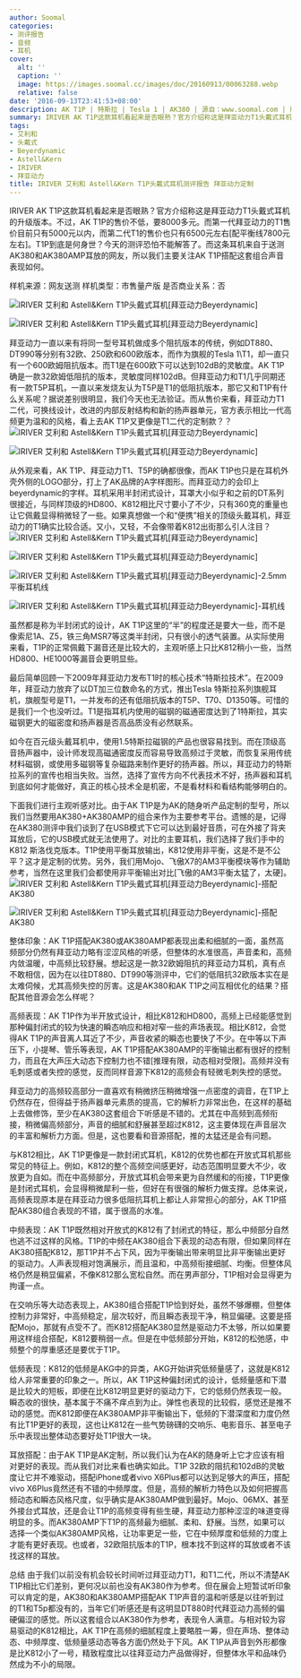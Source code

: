 ```yaml
---
author: Soomal
categories:
- 测评报告
- 音频
- 耳机
cover:
  alt: ''
  caption: ''
  image: https://images.soomal.cc/images/doc/20160913/00063288.webp
  relative: false
date: '2016-09-13T23:41:53+08:00'
description: AK T1P | 特斯拉 | Tesla 1 | AK380 | 源自：www.soomal.com | 版权：原创 |  平均/总评分：09.77/127
summary: IRIVER AK T1P这款耳机看起来是否眼熟？官方介绍称这是拜亚动力T1头戴式耳机的升级版本。AK T1P的售价要8000多元，第一代拜亚动力的T1售价目前只有5000元以内，而第二代T1的售价也只有6500元左右。T1P到底表现如何？
tags:
- 艾利和
- 头戴式
- Beyerdynamic
- Astell&Kern
- IRIVER
- 拜亚动力
title: IRIVER 艾利和 Astell&Kern T1P头戴式耳机测评报告 拜亚动力定制
---
```


IRIVER AK T1P这款耳机看起来是否眼熟？官方介绍称这是拜亚动力T1头戴式耳机的升级版本。不过，AK T1P的售价不低，要8000多元。而第一代拜亚动力的T1售价目前只有5000元以内，而第二代T1的售价也只有6500元左右[配平衡线7800元左右]。T1P到底是何身世？今天的测评恐怕不能解答了。而这条耳机来自于送测AK380和AK380AMP耳放的网友，所以我们主要关注AK T1P搭配这套组合声音表现如何。

样机来源：网友送测
样机类型：市售量产版
是否商业关系：否

![IRIVER 艾利和 Astell&Kern T1P头戴式耳机[拜亚动力Beyerdynamic]](https://images.soomal.cc/images/doc/20160913/00063275.webp)




![IRIVER 艾利和 Astell&Kern T1P头戴式耳机[拜亚动力Beyerdynamic]](https://images.soomal.cc/images/doc/20160913/00063276.webp)




拜亚动力一直以来有将同一型号耳机做成多个阻抗版本的传统，例如DT880、DT990等分别有32欧、250欧和600欧版本，而作为旗舰的Tesla 1\T1，却一直只有一个600欧姆阻抗版本。而T1是在600欧下可以达到102dB的灵敏度。AK T1P确是一款32欧姆低阻抗的版本，灵敏度同样102dB。但拜亚动力和T1几乎同期还有一款T5P耳机，一直以来发烧友认为T5P是T1的低阻抗版本，那它又和T1P有什么关系呢？据说差别很明显，我们今天也无法验证。而从售价来看，拜亚动力T1二代，可换线设计，改进的内部反射结构和新的扬声器单元，官方表示相比一代高频更为温和的风格，看上去AK T1P又更像是T1二代的定制款？？
![IRIVER 艾利和 Astell&Kern T1P头戴式耳机[拜亚动力Beyerdynamic]](https://images.soomal.cc/images/doc/20160913/00063277.webp)




![IRIVER 艾利和 Astell&Kern T1P头戴式耳机[拜亚动力Beyerdynamic]](https://images.soomal.cc/images/doc/20160913/00063278.webp)




从外观来看，AK T1P、拜亚动力T1、T5P的确都很像，而AK T1P也只是在耳机外壳外侧的LOGO部分，打上了AK品牌的A字样图形。而拜亚动力的会印上beyerdynamic的字样。耳机采用半封闭式设计，耳罩大小似乎和之前的DT系列很接近，与同样顶级的HD800、K812相比尺寸要小了不少，只有360克的重量也让它佩戴显得稍微轻了一些。如果真想做一个和“便携”相关的顶级头戴耳机，拜亚动力的T1确实比较合适。又小，又轻，不会像带着K812出街那么引人注目？
![IRIVER 艾利和 Astell&Kern T1P头戴式耳机[拜亚动力Beyerdynamic]](https://images.soomal.cc/images/doc/20160913/00063280_01.webp)




![IRIVER 艾利和 Astell&Kern T1P头戴式耳机[拜亚动力Beyerdynamic]](https://images.soomal.cc/images/doc/20160913/00063281_01.webp)




![IRIVER 艾利和 Astell&Kern T1P头戴式耳机[拜亚动力Beyerdynamic]-2.5mm平衡耳机线](https://images.soomal.cc/images/doc/20160913/00063282_01.webp)




![IRIVER 艾利和 Astell&Kern T1P头戴式耳机[拜亚动力Beyerdynamic]-耳机线](https://images.soomal.cc/images/doc/20160913/00063283_01.webp)




虽然都是称为半封闭式的设计，AK T1P这里的“半”的程度还是要大一些，而不是像索尼1A、Z5，铁三角MSR7等这类半封闭，只有很小的透气装置。从实际使用来看，T1P的正常佩戴下漏音还是比较大的，主观听感上只比K812稍小一些，当然HD800、HE1000等漏音会更明显些。

最后简单回顾一下2009年拜亚动力发布T1时的核心技术“特斯拉技术”。在2009年，拜亚动力放弃了以DT加三位数命名的方式，推出Tesla 特斯拉系列旗舰耳机，旗舰型号是T1，一并发布的还有低阻抗版本的T5P、T70、D1350等。可惜的是我们一个也没听过。T1是指耳机内使用的磁钢的磁通密度达到了1特斯拉，其实磁钢更大的磁密度和扬声器是否高品质没有必然联系。

如今在百元级头戴耳机中，使用1.5特斯拉磁钢的产品也很容易找到。而在顶级高音扬声器中，设计师发现高磁通密度反而容易导致高频过于灵敏，而恢复采用传统材料磁钢，或使用多磁钢等复杂磁路来制作更好的扬声器。所以，拜亚动力的特斯拉系列的宣传也相当失败。当然，选择了宣传方向不代表技术不好，扬声器和耳机到底如何才能做好，真正的核心技术全是机密，不是看材料和看结构能够明白的。

下面我们进行主观听感对比。由于AK T1P是为AK的随身听产品定制的型号，所以我们当然要用AK380+AK380AMP的组合来作为主要参考平台。遗憾的是，记得在AK380测评中我们谈到了在USB模式下它可以达到最好音质，可在外接了背夹耳放后，它的USB模式就无法使用了。对比的主要耳机，我们选择了我们手中的K812 斯洛伐克版本。T1P使用平衡耳放输出，K812使用非平衡，这是不是不公平？这才是定制的优势。另外，我们用Mojo、飞傲X7的AM3平衡模块等作为辅助参考，当然在这里我们会都使用非平衡输出对比[飞傲的AM3平衡太猛了，太硬]。
![IRIVER 艾利和 Astell&Kern T1P头戴式耳机[拜亚动力Beyerdynamic]-搭配AK380](https://images.soomal.cc/images/doc/20160913/00063286.webp)




![IRIVER 艾利和 Astell&Kern T1P头戴式耳机[拜亚动力Beyerdynamic]-搭配AK380](https://images.soomal.cc/images/doc/20160913/00063287.webp)




整体印象：AK T1P搭配AK380或AK380AMP都表现出柔和细腻的一面，虽然高频部分仍然有拜亚动力略有涩涩风格的听感，但整体的水准很高，声音柔和，高频内敛温暖，中高频比较舒展。想起这是一款32欧姆阻抗的拜亚动力耳机，真有点不敢相信，因为在以往DT880、DT990等测评中，它们的低阻抗32欧版本实在是太难伺候，尤其高频失控的厉害。这是AK380和AK T1P之间互相优化的结果？搭配其他音源会怎么样呢？

高频表现：AK T1P作为半开放式设计，相比K812和HD800，高频上已经能感觉到那种偏封闭式的较为快速的瞬态响应和相对窄一些的声场表现。相比K812，会觉得AK T1P的声音离人耳近了不少，声音收紧的瞬态也要快了不少。在中等以下声压下，小提琴、管乐等表现，AK T1P搭配AK380AMP的平衡输出都有很好的控制力，而且在大声压大动态下控制力也不错[推理有限，动态相对受限]。高频并没有毛刺感或者失控的感觉，反而同样音源下K812的高频会有轻微毛刺失控的感觉。

拜亚动力的高频较高部分一直喜欢有稍微挤压稍微增强一点密度的调音，在T1P上仍然存在，但得益于扬声器单元素质的提高，它的解析力非常出色，在这样的基础上去做修饰，至少在AK380这套组合下听感是不错的。尤其在中高频到高频衔接，稍微偏高频部分，声音的细腻和舒展甚至超过K812，这主要体现在声音层次的丰富和解析力方面。但是，这也要看和音源搭配，推的太猛还是会有问题。

与K812相比，AK T1P更像是一款封闭式耳机，K812的优势也都在开放式耳机那些常见的特征上。例如，K812的整个高频空间感更好，动态范围明显要大不少，收放更为自如。而在中高频部分，开放式耳机会带来更为自然缓和的衔接，T1P更像是封闭式耳机，会显得稍微犀利一些，但好在有很强的解析力做支撑。总体来说，高频表现原本是在拜亚动力很多低阻抗耳机上都让人非常担心的部分，AK T1P搭配AK380组合表现的不错，属于很高的水准。

中频表现：AK T1P既然相对开放式的K812有了封闭式的特征，那么中频部分自然也逃不过这样的风格。T1P的中频在AK380组合下表现的动态有限，但如果同样在AK380搭配K812，那T1P并不占下风，因为平衡输出带来明显比非平衡输出更好的驱动力。人声表现相对饱满展示，而且温和，中高频衔接细腻、均衡。但整体风格仍然是稍显偏紧，不像K812那么宽松自然。而在男声部分，T1P相对会显得更为拘谨一点。

在交响乐等大动态表现上，AK380组合搭配T1P恰到好处，虽然不够爆棚，但整体控制力非常好，中高频稳定，层次较好，而且瞬态表现干净，稍显偏硬。这要是搭配Mojo，那就有点受不了。而K812搭配AK380显然是驱动力不太够，所以如果要用这样组合搭配，K812要稍弱一点。但是在中低频部分开始，K812的松弛感，中频整个的厚重感还是要优于T1P。

低频表现：K812的低频是AKG中的异类，AKG开始讲究低频量感了，这就是K812给人非常重要的印象之一。所以，AK T1P这种偏封闭式的设计，低频量感和下潜是比较大的短板，即便在比K812明显更好的驱动力下，它的低频仍然表现一般。瞬态收的很快，基本属于不痛不痒点到为止。弹性也表现的比较假，感觉还是推不动的感觉。而K812即便在AK380AMP非平衡输出下，低频的下潜深度和力度仍然有比T1P更好的表现，这也让K812在一些气势磅礴的交响乐、电影音乐、甚至电子乐中表现出整体动态要好处T1P很大一块。

耳放搭配：由于AK T1P是AK定制，所以我们认为在AK的随身听上它才应该有相对更好的表现。而从我们对比来看也确实如此。T1P 32欧的阻抗和102dB的灵敏度让它并不难驱动，搭配iPhone或者vivo X6Plus都可以达到足够大的声压，搭配vivo X6Plus竟然还有不错的中频厚度。但是，高频的解析力特色以及如何把握高频动态和瞬态风格尺度，似乎确实是AK380AMP做到最好。Mojo、06MX、甚至外接台式耳放，还是会让T1P的高频变得有些生硬，拜亚动力那种涩涩的味道变得明显的多。而AK380AMP下T1P的高频最为细腻、柔和、舒展。当然，如果可以选择一个类似AK380AMP风格，让功率更足一些，它在中频厚度和低频的力度上才能有更好表现。也或者，32欧阻抗版本的T1P，根本找不到这样的耳放或者不该找这样的耳放。

总结
由于我们以前没有机会较长时间听过拜亚动力T1，和T1二代，所以不清楚AK T1P相比它们差别，更何况以前也没有AK380作为参考。但在展会上短暂试听印象可以肯定的是，AK380和AK380AMP搭配AK T1P声音的温和听感是以往听到过的T1和T5p都没有的，当年它们听感还是有这明显DT880时代拜亚动力高频的偏硬偏涩的感觉。所以这套组合以AK380作为参考，表现令人满意。与相对较为容易驱动的K812相比，AK T1P在高频的细腻程度上要略胜一筹，但在声场、整体动态、中频厚度、低频量感动态等各方面仍然处于下风。AK T1P从声音到外形都像是比K812小了一号，精致程度比以往拜亚动力产品做得好，但整体水平和品味仍然成为不小的局限。